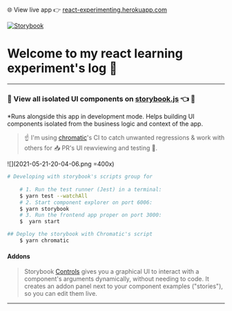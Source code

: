  🌐 View live app 👉 [react-experimenting.herokuapp.com](https://react-experimenting.herokuapp.com/)

[![Storybook](https://cdn.jsdelivr.net/gh/storybookjs/brand@master/badge/badge-storybook.svg)](https://master--60a5dae198415900393e5c23.chromatic.com/)
# Welcome to my react learning experiment's log 📓 

---
### 🔭 View all isolated UI components on [storybook.js](https://master--60a5dae198415900393e5c23.chromatic.com/) 👈 👀 




*Runs alongside this app in development mode. Helps building UI components isolated from the business logic and context of the app.
> ☝️ I'm using [chromatic](https://www.chromatic.com/library?appId=60a5dae198415900393e5c23&branch=master)'s CI to catch unwanted regressions & work with others for 📥 PR's UI rewviewing and testing 🚧. 

![](2021-05-21-20-04-06.png =400x)

```zsh
# Developing with storybook's scripts group for 
    
    # 1. Run the test runner (Jest) in a terminal:
    $ yarn test --watchAll
    # 2. Start component explorer on port 6006:
    $ yarn storybook
    # 3. Run the frontend app proper on port 3000:
    $  yarn start

## Deploy the storybook with Chromatic's script
    $ yarn chromatic
```

#### Addons

> Storybook [Controls](https://storybook.js.org/docs/react/essentials/controls)  gives you a graphical UI to interact with a component's arguments dynamically, without needing to code. It creates an addon panel next to your component examples ("stories"), so you can edit them live.

---

